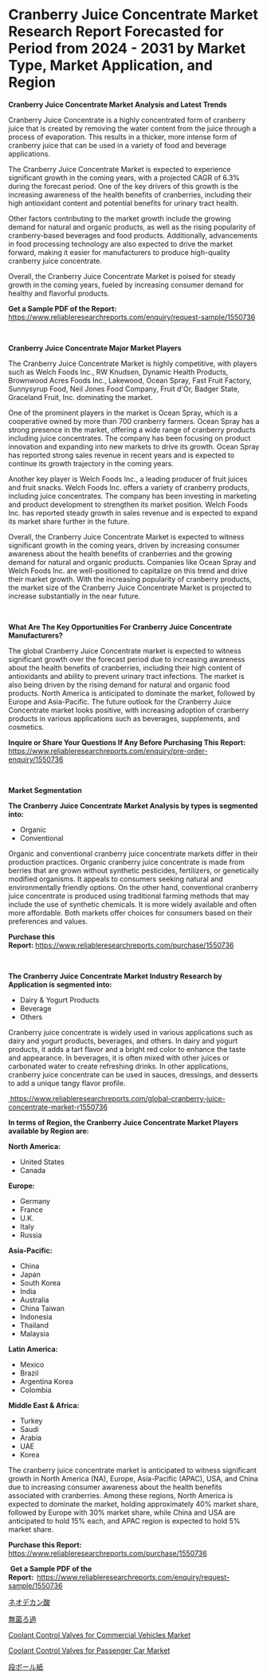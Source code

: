 <p><h1>Cranberry Juice Concentrate Market Research Report Forecasted for Period from 2024 -  2031 by Market Type, Market Application, and Region</h1></p><p><strong>Cranberry Juice Concentrate Market Analysis and Latest Trends</strong></p>
<p><p>Cranberry Juice Concentrate is a highly concentrated form of cranberry juice that is created by removing the water content from the juice through a process of evaporation. This results in a thicker, more intense form of cranberry juice that can be used in a variety of food and beverage applications.</p><p>The Cranberry Juice Concentrate Market is expected to experience significant growth in the coming years, with a projected CAGR of 6.3% during the forecast period. One of the key drivers of this growth is the increasing awareness of the health benefits of cranberries, including their high antioxidant content and potential benefits for urinary tract health.</p><p>Other factors contributing to the market growth include the growing demand for natural and organic products, as well as the rising popularity of cranberry-based beverages and food products. Additionally, advancements in food processing technology are also expected to drive the market forward, making it easier for manufacturers to produce high-quality cranberry juice concentrate.</p><p>Overall, the Cranberry Juice Concentrate Market is poised for steady growth in the coming years, fueled by increasing consumer demand for healthy and flavorful products.</p></p>
<p><strong>Get a Sample PDF of the Report:&nbsp;</strong> <a href="https://www.reliableresearchreports.com/enquiry/request-sample/1550736">https://www.reliableresearchreports.com/enquiry/request-sample/1550736</a></p>
<p>&nbsp;</p>
<p><strong>Cranberry Juice Concentrate Major Market Players</strong></p>
<p><p>The Cranberry Juice Concentrate Market is highly competitive, with players such as Welch Foods Inc., RW Knudsen, Dynamic Health Products, Brownwood Acres Foods Inc., Lakewood, Ocean Spray, Fast Fruit Factory, Sunnysyrup Food, Neil Jones Food Company, Fruit d'Or, Badger State, Graceland Fruit, Inc. dominating the market.</p><p>One of the prominent players in the market is Ocean Spray, which is a cooperative owned by more than 700 cranberry farmers. Ocean Spray has a strong presence in the market, offering a wide range of cranberry products including juice concentrates. The company has been focusing on product innovation and expanding into new markets to drive its growth. Ocean Spray has reported strong sales revenue in recent years and is expected to continue its growth trajectory in the coming years.</p><p>Another key player is Welch Foods Inc., a leading producer of fruit juices and fruit snacks. Welch Foods Inc. offers a variety of cranberry products, including juice concentrates. The company has been investing in marketing and product development to strengthen its market position. Welch Foods Inc. has reported steady growth in sales revenue and is expected to expand its market share further in the future.</p><p>Overall, the Cranberry Juice Concentrate Market is expected to witness significant growth in the coming years, driven by increasing consumer awareness about the health benefits of cranberries and the growing demand for natural and organic products. Companies like Ocean Spray and Welch Foods Inc. are well-positioned to capitalize on this trend and drive their market growth. With the increasing popularity of cranberry products, the market size of the Cranberry Juice Concentrate Market is projected to increase substantially in the near future.</p></p>
<p>&nbsp;</p>
<p><strong>What Are The Key Opportunities For Cranberry Juice Concentrate Manufacturers?</strong></p>
<p><p>The global Cranberry Juice Concentrate market is expected to witness significant growth over the forecast period due to increasing awareness about the health benefits of cranberries, including their high content of antioxidants and ability to prevent urinary tract infections. The market is also being driven by the rising demand for natural and organic food products. North America is anticipated to dominate the market, followed by Europe and Asia-Pacific. The future outlook for the Cranberry Juice Concentrate market looks positive, with increasing adoption of cranberry products in various applications such as beverages, supplements, and cosmetics.</p></p>
<p><strong>Inquire or Share Your Questions If Any Before Purchasing This Report:</strong> <a href="https://www.reliableresearchreports.com/enquiry/pre-order-enquiry/1550736">https://www.reliableresearchreports.com/enquiry/pre-order-enquiry/1550736</a></p>
<p>&nbsp;</p>
<p><strong>Market Segmentation</strong></p>
<p><strong>The Cranberry Juice Concentrate Market Analysis by types is segmented into:</strong></p>
<p><ul><li>Organic</li><li>Conventional</li></ul></p>
<p><p>Organic and conventional cranberry juice concentrate markets differ in their production practices. Organic cranberry juice concentrate is made from berries that are grown without synthetic pesticides, fertilizers, or genetically modified organisms. It appeals to consumers seeking natural and environmentally friendly options. On the other hand, conventional cranberry juice concentrate is produced using traditional farming methods that may include the use of synthetic chemicals. It is more widely available and often more affordable. Both markets offer choices for consumers based on their preferences and values.</p></p>
<p><strong>Purchase this Report:&nbsp;</strong><a href="https://www.reliableresearchreports.com/purchase/1550736">https://www.reliableresearchreports.com/purchase/1550736</a></p>
<p>&nbsp;</p>
<p><strong>The Cranberry Juice Concentrate Market Industry Research by Application is segmented into:</strong></p>
<p><ul><li>Dairy & Yogurt Products</li><li>Beverage</li><li>Others</li></ul></p>
<p><p>Cranberry juice concentrate is widely used in various applications such as dairy and yogurt products, beverages, and others. In dairy and yogurt products, it adds a tart flavor and a bright red color to enhance the taste and appearance. In beverages, it is often mixed with other juices or carbonated water to create refreshing drinks. In other applications, cranberry juice concentrate can be used in sauces, dressings, and desserts to add a unique tangy flavor profile.</p></p>
<p><a href="https://www.reliableresearchreports.com/global-cranberry-juice-concentrate-market-r1550736">&nbsp;https://www.reliableresearchreports.com/global-cranberry-juice-concentrate-market-r1550736</a></p>
<p><strong>In terms of Region, the Cranberry Juice Concentrate Market Players available by Region are:</strong></p>
<p>
    <p> <strong> North America: </strong>
        <ul>
            <li>United States</li>
            <li>Canada</li>
        </ul>
        </p> 
    <p> <strong> Europe: </strong>
        <ul>
            <li>Germany</li>
            <li>France</li>
            <li>U.K.</li>
            <li>Italy</li>
            <li>Russia</li>
        </ul>
        </p> 
    <p> <strong> Asia-Pacific: </strong>
        <ul>
            <li>China</li>
            <li>Japan</li>
            <li>South Korea</li>
            <li>India</li>
            <li>Australia</li>
            <li>China Taiwan</li>
            <li>Indonesia</li>
            <li>Thailand</li>
            <li>Malaysia</li>
        </ul>
        </p> 
    <p> <strong> Latin America: </strong>
        <ul>
            <li>Mexico</li>
            <li>Brazil</li>
            <li>Argentina Korea</li>
            <li>Colombia</li>
        </ul>
        </p> 
    <p> <strong> Middle East & Africa: </strong>
        <ul>
            <li>Turkey</li>
            <li>Saudi</li>
            <li>Arabia</li>
            <li>UAE</li>
            <li>Korea</li>
        </ul>
    </p>
    </p>
<p><p>The cranberry juice concentrate market is anticipated to witness significant growth in North America (NA), Europe, Asia-Pacific (APAC), USA, and China due to increasing consumer awareness about the health benefits associated with cranberries. Among these regions, North America is expected to dominate the market, holding approximately 40% market share, followed by Europe with 30% market share, while China and USA are anticipated to hold 15% each, and APAC region is expected to hold 5% market share.</p></p>
<p><strong>Purchase this Report: </strong><a href="https://www.reliableresearchreports.com/purchase/1550736">https://www.reliableresearchreports.com/purchase/1550736</a></p>
<p>&nbsp;<strong>Get a Sample PDF of the Report:&nbsp;&nbsp;</strong><a href="https://www.reliableresearchreports.com/enquiry/request-sample/1550736">https://www.reliableresearchreports.com/enquiry/request-sample/1550736</a></p>
<p><strong></strong></p>
<p><p><a href="https://github.com/vhemk0794148/Market-Research-Report-List-1/blob/main/907908517714.md">ネオデカン酸</a></p><p><a href="https://medium.com/@samirmayert28/%E6%BB%85%E8%8F%8C%E3%82%8D%E9%81%8E%E5%B8%82%E5%A0%B4%E3%81%AF-%E5%B8%82%E5%A0%B4%E3%82%B7%E3%82%A7%E3%82%A2-%E8%A6%8F%E6%A8%A1-%E3%81%8A%E3%82%88%E3%81%B32031%E5%B9%B4%E3%81%BE%E3%81%A7%E3%81%AE%E4%BA%88%E6%B8%AC%E3%81%AB%E7%84%A6%E7%82%B9%E3%82%92%E5%BD%93%E3%81%A6%E3%81%A6%E3%81%84%E3%81%BE%E3%81%99-320d3777c43b">無菌ろ過</a></p><p><a href="https://issuu.com/reportprime-2/docs/coolant-control-valves-for-commercial-vehicles-mar">Coolant Control Valves for Commercial Vehicles Market</a></p><p><a href="https://issuu.com/reportprime-2/docs/coolant-control-valves-for-passenger-car-market-si">Coolant Control Valves for Passenger Car Market</a></p><p><a href="https://github.com/pepo3k/Market-Research-Report-List-1/blob/main/494989517715.md">段ボール紙</a></p></p>